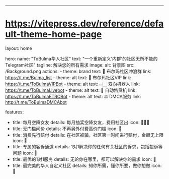 ---
# https://vitepress.dev/reference/default-theme-home-page
layout: home

hero:
  name: "ToBulma华人社区"
  text: "一个重新定义'内群'的社区无所不能的Telegram社区"
  tagline: 解决您的所有需求
  image:
    alt: 背景图
    src: /Background.png
  actions:
    - theme: brand
      text: 📄 布尔玛社区冲浪群
      link: https://t.me/Bulma_list
    - theme: alt
      text: 👑 布尔玛社区VIP
      link: https://t.me/ToBulmaVIPBot
    - theme: alt
      text: 👉🏻 双向机器人
      link: https://t.me/ToBulmaLivebot
    - theme: alt
      text: 🛒 自动售货机
      link: https://t.me/ToBulmaETRCBot
    - theme: alt
      text: ⚖️ DMCA服务
      link: http://t.me/ToBulmaDMCAbot

features:
  - title: 每月空降女友
    details: 每月抽奖空降女友，费用社区出
    icon: 👩🏻‍🦰
  - title: 无门槛问价
    details: 不再另外付费高价门槛
    icon: 🚪
  - title: 消费先行赔付
    details: 在社区被骗，社区第一时间进行赔付，金额无上限
    icon: 🏦
  - title: 专属的客诉通道
    details: 1对1解决你的任何有关社区的诉求，包括投诉等问题
    icon: 📩
  - title: 最优的1对1服务
    details: 无论你在哪里，都可以解决你的需求
    icon: 🎀
  - title: 最完美的华人自定义社区
    details: 知你所需，懂你所要，做你想做
    icon: 🎁
